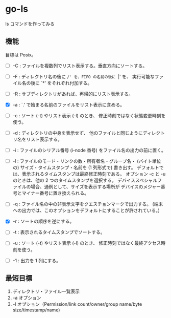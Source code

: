 # go-ls

ls コマンドを作ってみる

## 機能

目標は Posix。

- [ ] -C : ファイルを複数列でリスト表示する。垂直方向にソートする。
- [ ] -F : ディレクトリ名の後に `/' を、FIFO の名前の後に `|' を、 実行可能なファイル名の後に `*' をそれぞれ付加する。
- [ ] -R : サブディレクトリがあれば、再帰的にリスト表示する。
- [x] -a : `.' で始まる名前のファイルをリスト表示に含める。
- [ ] -c : ソート (-t) やリスト表示 (-l) のとき、 修正時刻ではなく状態変更時刻を使う。
- [ ] -d : ディレクトリの中身を表示せず、 他のファイルと同じようにディレクトリ名をリスト表示する。
- [ ] -i : ファイルのシリアル番号 (i-node 番号) をファイル名の出力の前に置く。
- [ ] -l : ファイルのモード・リンクの数・所有者名・グループ名・ (バイト単位の) サイズ・タイムスタンプ・名前を (1 列形式で) 書き出す。 デフォルトでは、表示されるタイムスタンプは最終修正時刻である。 オプション -c と -u のときは、他の 2 つのタイムスタンプを選択する。 デバイススペシャルファイルの場合、通例として、サイズを表示する場所が デバイスのメジャー番号とマイナー番号に置き換えられる。
- [ ] -q : ファイル名の中の非表示文字をクエスチョンマークで出力する。 (端末への出力では、このオプションをデフォルトにすることが許されている。)
- [x] -r : ソートの順序を逆にする。
- [ ] -t : 表示されるタイムスタンプでソートする。
- [ ] -u : ソート (-t) やリスト表示 (-l) のとき、 修正時刻ではなく最終アクセス時刻を使う。
- [ ] -1 : 出力を 1 列にする。
 

## 最短目標

1. ディレクトリ・ファイル一覧表示
2. -a オプション
3. -l オプション（Permission/link count/owner/group name/byte size/timestamp/name)

